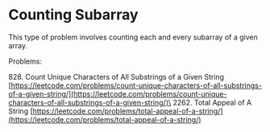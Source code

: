 # Counting Subarray

This type of problem involves counting each and every subarray of a given array.&#x20;

Problems:



828\. Count Unique Characters of All Substrings of a Given String [https://leetcode.com/problems/count-unique-characters-of-all-substrings-of-a-given-string/](https://leetcode.com/problems/count-unique-characters-of-all-substrings-of-a-given-string/)\
2262\. Total Appeal of A String [https://leetcode.com/problems/total-appeal-of-a-string/](https://leetcode.com/problems/total-appeal-of-a-string/)
